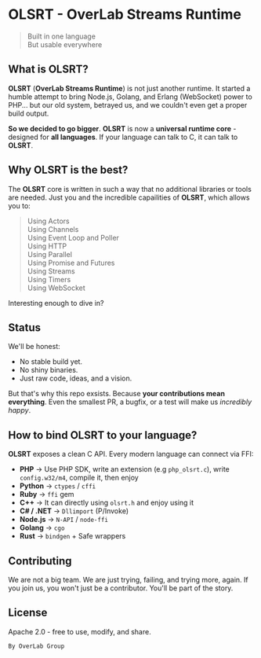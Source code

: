 # OLSRT - OverLab Streams Runtime

> Built in one language</br>
> But usable everywhere

## What is OLSRT?
**OLSRT** (**OverLab Streams Runtime**) is not just another runtime.
It started a humble attempt to bring Node.js, Golang, and Erlang (WebSocket) power to PHP...
but our old system, betrayed us, and we couldn't even get a proper build output.

**So we decided to go bigger**.
**OLSRT** is now a **universal runtime core** - designed for **all languages**.
If your language can talk to C, it can talk to **OLSRT**.

## Why **OLSRT** is the best?
The **OLSRT** core is written in such a way that no additional libraries or tools are needed.
Just you and the incredible capailities of **OLSRT**, which allows you to:
> Using Actors</br>
> Using Channels</br>
> Using Event Loop and Poller</br>
> Using HTTP</br>
> Using Parallel</br>
> Using Promise and Futures</br>
> Using Streams</br>
> Using Timers</br>
> Using WebSocket

Interesting enough to dive in?

## Status
We'll be honest:
-  No stable build yet.
-  No shiny binaries.
-  Just raw code, ideas, and a vision.

But that's why this repo exsists.
Because **your contributions mean everything**.
Even the smallest PR, a bugfix, or a test will make us *incredibly happy*.

## How to bind OLSRT to your language?
**OLSRT** exposes a clean C API.
Every modern language can connect via FFI:
-  **PHP** -> Use PHP SDK, write an extension (e.g `php_olsrt.c`), write `config.w32/m4`, compile it, then enjoy
-  **Python** -> `ctypes` / `cffi`
-  **Ruby** -> `ffi` gem
-  **C++** -> It can directly using `olsrt.h` and enjoy using it
-  **C# / .NET** -> `Dllimport` (P/Invoke)
-  **Node.js** -> `N-API` / `node-ffi`
-  **Golang** -> `cgo`
-  **Rust** -> `bindgen` + Safe wrappers

## Contributing
We are not a big team.
We are just trying, failing, and trying more, again.
If you join us, you won't just be a contributor.
You'll be part of the story.

## License
Apache 2.0 - free to use, modify, and share.

`By OverLab Group`
